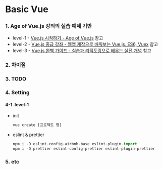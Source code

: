 # Basic Vue

### 1. Age of Vue.js 강의의 실습 예제 기반

* level-1 - [Vue.js 시작하기 - Age of Vue.js](https://www.inflearn.com/course/Age-of-Vuejs "Vue.js 시작하기 - Age of Vue.js") 참고
* level-2 - [Vue.js 중급 강좌 - 웹앱 제작으로 배워보는 Vue.js, ES6, Vuex](https://www.inflearn.com/course/vue-pwa-vue-js-%EC%A4%91%EA%B8%89 "Vue.js 중급 강좌 - 웹앱 제작으로 배워보는 Vue.js, ES6, Vuex") 참고
* level-3 - [Vue.js 완벽 가이드 - 실습과 리팩토링으로 배우는 실전 개념](https://www.inflearn.com/course/vue-js "Vue.js 완벽 가이드 - 실습과 리팩토링으로 배우는 실전 개념") 참고

### 2. 차이점

### 3. TODO

### 4. Setting

#### 4-1. level-1

* init

    ``` javascript
    vue create [프로젝트 명]
    ```

* eslint & prettier

    ``` javascript
    npm i -D eslint-config-airbnb-base eslint-plugin-import  
    npm i -D prettier eslint-config-prettier eslint-plugin-prettier
    ```

### 5. etc
